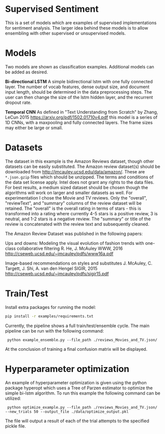 # Supervised Sentiment

This is a set of models which are examples of supervised implementations for sentiment analysis.
The larger idea behind these models is to allow ensembling with other supervised or unsupervised models.


# Models
Two models are shown as classification examples. Additional models can be added as desired.

<b>Bi-directional LSTM</b>
A simple bidirectional lstm with one fully connected layer. The number of vocab features, dense output size, and document input length, should be determined in the data preprocessing steps. The user can then change the size of the lstm hidden layer, and the recurrent dropout rate.

<b>Temporal CNN</b>
As defined in "Text Understanding from Scratch" by Zhang, LeCun 2015 https://arxiv.org/pdf/1502.01710v4.pdf this model is a series of 1D CNNs, with a maxpooling and fully connected layers. The frame sizes may either be large or small.


# Datasets
The dataset in this example is the Amazon Reviews dataset, though other datasets can be easily substituted.
The Amazon review dataset(s) should be downloaded from http://jmcauley.ucsd.edu/data/amazon/. These are `*.json.gzip` files which should be unzipped. The terms and conditions of the data set license apply. Intel does not grant any rights to the data files.
For best results, a medium sized dataset should be chosen though the algorithms will work on larger and smaller datasets as well. For experimentation I chose the Movie and TV reviews.
Only the "overall", "reviewText", and "summary" columns of the review dataset will be retained. The "overall" is the overall rating in terms of stars - this is transformed into a rating where currently 4-5 stars is a positive review, 3 is neutral, and 1-2 stars is a negative review.
The "summary" or title of the review is concatenated with the review text and subsequently cleaned.

The Amazon Review Dataset was published in the following papers:

Ups and downs: Modeling the visual evolution of fashion trends with one-class collaborative filtering
R. He, J. McAuley
WWW, 2016
http://cseweb.ucsd.edu/~jmcauley/pdfs/www16a.pdf

Image-based recommendations on styles and substitutes
J. McAuley, C. Targett, J. Shi, A. van den Hengel
SIGIR, 2015
http://cseweb.ucsd.edu/~jmcauley/pdfs/sigir15.pdf


# Train/Test

Install extra packages for running the model:

```bash
pip install -r examples/requirements.txt
```

Currently, the pipeline shows a full train/test/ensemble cycle. The main pipeline can be run with the following command:
```
 python example_ensemble.py --file_path ./reviews_Movies_and_TV.json/
```
At the conclusion of training a final confusion matrix will be displayed.

# Hyperparameter optimization
An example of hyperparameter optimization is given using the python package hyperopt which uses a Tree of Parzen estimator to optimize the simple bi-lstm algorithm. To run this example the following command can be utilized:
```
 python optimize_example.py --file_path ./reviews_Movies_and_TV.json/ --new_trials 50 --output_file ./data/optimize_output.pkl
```
The file will output a result of each of the trial attempts to the specified pickle file.
